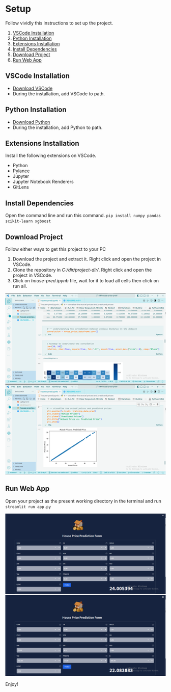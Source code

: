 # Setup

Follow vividly this instructions to set up  the project.

1. [VSCode Installation](#vscode-installation)
1. [Python Installation](#python-installation)
1. [Extensions Installation](#extensions-installation)
1. [Install Dependencies](#install-dependencies)
1. [Download Project](#download-project)
1. [Run Web App](#run-web-app)

## VSCode Installation

- [Download VSCode](https://code.visualstudio.com/download)
- During the installation, add VSCode to path.

## Python Installation

- [Download Python](https://www.python.org/downloads/)
- During the installation, add Python to path.

## Extensions Installation

Install the following extensions on VSCode.

- Python
- Pylance
- Jupyter
- Jupyter Notebook Renderers
- GitLens

## Install Dependencies

Open the command line and run this command.
`pip install numpy pandas scikit-learn xgboost`

## Download Project

Follow either ways to get this project to your PC

1. Download the project and extract it. Right click and open the project in VSCode.
1. Clone the repository in *C:/dir/project-dir/*. Right click and open the project in VSCode.
1. Click on *house-pred.ipynb* file, wait for it to load all cells then click on run all.

![Project Image](./images/img-1.png)
![Project Image](./images/img-2.png)

## Run Web App

Open your project as the present working directory in the terminal and run `streamlit run app.py`

![Project Image](./images/ml-app-1.png)
![Project Image](./images/ml-app-2.png)

Enjoy!
